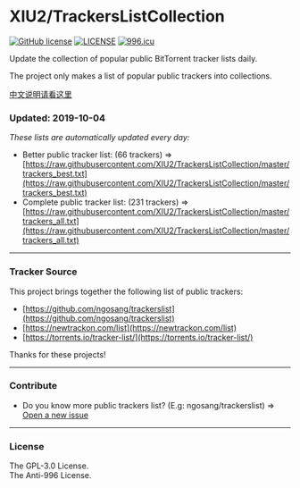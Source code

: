 # XIU2/TrackersListCollection

[![GitHub license](https://img.shields.io/github/license/XIU2/TrackersListCollection.svg?style=flat-square)](https://github.com/XIU2/TrackersListCollection/blob/master/LICENSE)
[![LICENSE](https://img.shields.io/badge/license-Anti%20996-blue.svg?style=flat-square)](https://github.com/996icu/996.ICU/blob/master/LICENSE)
[![996.icu](https://img.shields.io/badge/link-996.icu-red.svg?style=flat-square)](https://996.icu)

Update the collection of popular public BitTorrent tracker lists daily.

The project only makes a list of popular public trackers into collections.  

[中文说明请看这里](https://github.com/XIU2/TrackersListCollection/blob/master/README-ZH.md)

### Updated: 2019-10-04

*These lists are automatically updated every day:*

* Better public tracker list: (66 trackers) =>  
[https://raw.githubusercontent.com/XIU2/TrackersListCollection/master/trackers_best.txt](https://raw.githubusercontent.com/XIU2/TrackersListCollection/master/trackers_best.txt)
* Complete public tracker list: (231 trackers) =>  
[https://raw.githubusercontent.com/XIU2/TrackersListCollection/master/trackers_all.txt](https://raw.githubusercontent.com/XIU2/TrackersListCollection/master/trackers_all.txt)

****

### Tracker Source

This project brings together the following list of public trackers:
* [https://github.com/ngosang/trackerslist](https://github.com/ngosang/trackerslist)
* [https://newtrackon.com/list](https://newtrackon.com/list)
* [https://torrents.io/tracker-list/](https://torrents.io/tracker-list/)

Thanks for these projects!

****

### Contribute

* Do you know more public trackers list? (E.g: ngosang/trackerslist) => [Open a new issue](https://github.com/XIU2/TrackersListCollection/issues/new)

****

### License
The GPL-3.0 License.  
The Anti-996 License.
